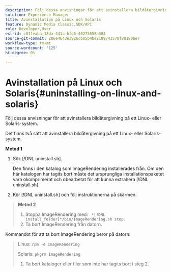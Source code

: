 ```yaml
---
description: Följ dessa anvisningar för att avinstallera bildåtergivning på ett Linux- eller Solaris-system.
solution: Experience Manager
title: Avinstallation på Linux och Solaris
feature: Dynamic Media Classic,SDK/API
role: Developer,User
exl-id: c81feaba-18da-441a-bfd5-40275558a384
source-git-commit: 206e4643e3926cb85b4be2189743578f88180be7
workflow-type: tm+mt
source-wordcount: '125'
ht-degree: 0%

---
```


# Avinstallation på Linux och Solaris{#uninstalling-on-linux-and-solaris}

Följ dessa anvisningar för att avinstallera bildåtergivning på ett Linux- eller Solaris-system.

Det finns två sätt att avinstallera bildåtergivning på ett Linux- eller Solaris-system.

**Metod 1**

1. Sök [!DNL uninstall.sh].

   Den finns i den katalog som ImageRendering installerades från. Om den här katalogen har tagits bort måste det ursprungliga installationspaketet vara okomprimerat och obearbetat för att kunna extrahera [!DNL uninstall.sh].
1. Kör [!DNL uninstall.sh] och följ instruktionerna på skärmen.

>**Metod 2**
>
>1. Stoppa ImageRendering med: ` *[!DNL install_folder]*/bin/ImageRendering.sh stop.`
>1. Ta bort ImageRendering från datorn.

>
>   
Kommandot för att ta bort ImageRendering beror på datorn:
>
>   Linux: `rpm -e ImageRendering`
>
>   Solaris: `pkgrm ImageRendering`
>
>1. Ta bort kataloger eller filer som inte har tagits bort i steg 2.

>


